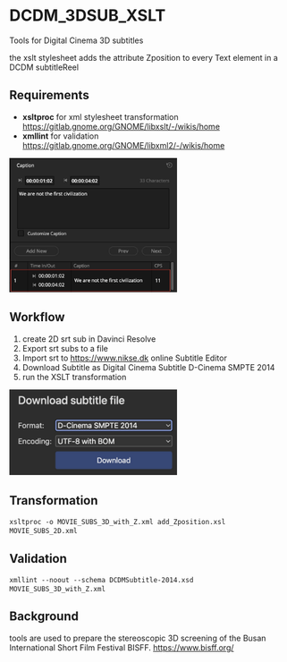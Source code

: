 # DCDM_3DSUB_XSLT
Tools for Digital Cinema 3D subtitles

the xslt stylesheet adds the attribute Zposition to every Text element in a DCDM subtitleReel

## Requirements
- **xsltproc** for xml stylesheet transformation
https://gitlab.gnome.org/GNOME/libxslt/-/wikis/home
- **xmllint** for validation
https://gitlab.gnome.org/GNOME/libxml2/-/wikis/home

<picture>
   <img src="images/resolve_sub.jpg" alt="resolvesub" width="300" height="auto" />
</picture>

## Workflow
1. create 2D srt sub in Davinci Resolve
2. Export srt subs to a file
3. Import srt to https://www.nikse.dk online Subtitle Editor
4. Download Subtitle as Digital Cinema Subtitle D-Cinema SMPTE 2014
5. run the XSLT transformation

<picture>
   <img src="images/picture_download_sub.jpg" alt="subexport" width="300" height="auto" />
</picture>
   
## Transformation
```
xsltproc -o MOVIE_SUBS_3D_with_Z.xml add_Zposition.xsl MOVIE_SUBS_2D.xml
```

## Validation
```
xmllint --noout --schema DCDMSubtitle-2014.xsd MOVIE_SUBS_3D_with_Z.xml
```
## Background
tools are used to prepare the stereoscopic 3D screening of the Busan International Short Film Festival BISFF.
https://www.bisff.org/
